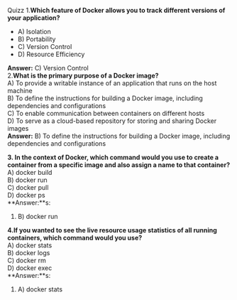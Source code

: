 Quizz
1.**Which feature of Docker allows you to track different versions of your application?**  

-   A) Isolation
-   B) Portability
-   C) Version Control
-   D) Resource Efficiency

**Answer:**  C) Version Control  
2.**What is the primary purpose of a Docker image?**  
A) To provide a writable instance of an application that runs on the host machine  
B) To define the instructions for building a Docker image, including dependencies and configurations  
C) To enable communication between containers on different hosts  
D) To serve as a cloud-based repository for storing and sharing Docker images  
**Answer:**  B) To define the instructions for building a Docker image, including dependencies and configurations

**3. In the context of Docker, which command would you use to create a container from a specific image and also assign a name to that container?**  
A) docker build  
B) docker run  
C) docker pull  
D) docker ps  
**Answer:**s:  

1.  B) docker run

**4.If you wanted to see the live resource usage statistics of all running containers, which command would you use?**  
A) docker stats  
B) docker logs  
C) docker rm  
D) docker exec  
**Answer:**s:  

1.  A) docker stats
<!--stackedit_data:
eyJoaXN0b3J5IjpbLTE5OTA0NTQxMDIsLTExOTI4OTIzMTAsMT
Q4NjYxNjUxNV19
-->